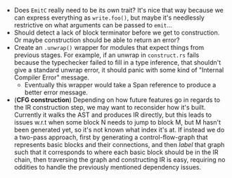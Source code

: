  - Does `EmitC` really need to be its own trait? It's nice that way because we can express everything as `write.foo()`, but maybe it's needlessly restrictive on what arguments can be passed to `emit`...
 - Should detect a lack of block terminator before we get to construction. Or maybe construction should be able to return an error?
 - Create an `.unwrap()` wrapper for modules that expect things from previous stages. For example, if an unwrap in `construct.rs` fails because the typechecker failed to fill in a type inference, that shouldn't give a standard unwrap error, it should panic with some kind of "Internal Compiler Error" message.
   - Eventually this wrapper would take a Span reference to produce a better error message.
 - (**CFG construction**) Depending on how future features go in regards to the IR construction step, we may want to reconsider how it's built. Currently it walks the AST and produces IR directly, but this leads to issues w.r.t when some block N needs to jump to block M, but M hasn't been generated yet, so it's not known what index it's at. If instead we do a two-pass approach, first by generating a control-flow-graph that represents basic blocks and their connections, and then *label* that graph such that it corresponds to where each basic block should be in the IR chain, then traversing the graph and constructing IR is easy, requiring no oddities to handle the previously mentioned dependency issues.
